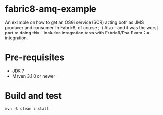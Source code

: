 fabric8-amq-example
======================

An example on how to get an OSGi service (SCR) acting both as JMS producer and consumer. In Fabric8, of course ;-)
Also - and it was the worst part of doing this - includes integration tests with Fabric8/Pax-Exam 2.x integration.

# Pre-requisites

* JDK 7
* Maven 3.1.0 or newer

# Build and test

```
mvn -U clean install
```
